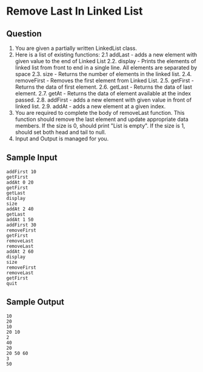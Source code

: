# Remove Last In Linked List

## Question
1. You are given a partially written LinkedList class.
2. Here is a list of existing functions:
     2.1 addLast - adds a new element with given value to the end of Linked List
    2.2. display - Prints the elements of linked list from front to end in a single line. 
    All elements are separated by space
    2.3. size - Returns the number of elements in the linked list.
    2.4. removeFirst - Removes the first element from Linked List. 
    2.5. getFirst - Returns the data of first element.
    2.6. getLast - Returns the data of last element. 
    2.7. getAt - Returns the data of element available at the index passed. 
    2.8. addFirst - adds a new element with given value in front of linked list.
    2.9. addAt - adds a new element at a given index.
3. You are required to complete the body of removeLast function. This function should remove the last element and update appropriate data members. If the size is 0, should print "List is empty". If the size is 1, should set both head and tail to null.
4. Input and Output is managed for you.

## Sample Input

```
addFirst 10
getFirst
addAt 0 20
getFirst
getLast
display
size
addAt 2 40
getLast
addAt 1 50
addFirst 30
removeFirst
getFirst
removeLast
removeLast
addAt 2 60
display
size
removeFirst
removeLast
getFirst
quit
```

## Sample Output

```
10
20
10
20 10 
2
40
20
20 50 60 
3
50
```